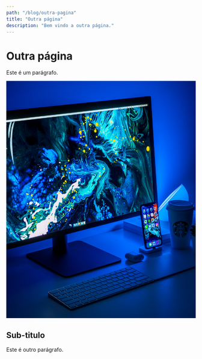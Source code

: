 ```yaml
---
path: "/blog/outra-pagina"
title: "Outra página"
description: "Bem vindo a outra página."
---
```

# Outra página

Este é um parágrafo.

![Minha Foto](./img2.jpg)

## Sub-titulo

Este é outro parágrafo.

